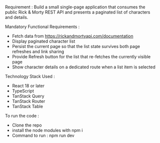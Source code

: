 Requirement :
Build a small single-page application that consumes the public Rick & Morty REST API and presents a paginated list of characters and details.

Mandatory Functional Requirements : 

- Fetch data from https://rickandmortyapi.com/documentation
- Display paginated character list
- Persist the current page so that the list state survives both page refreshes and link sharing
- Provide Refresh button for the list that re-fetches the currently visible page
- Show character details on a dedicated route when a list item is selected

Technology Stack Used : 
- React 18 or later
- TypeScript
- TanStack Query
- TanStack Router
- TanStack Table

To run the code : 
- Clone the repo 
- install the node modules with npm i 
- Command to run :  npm run dev